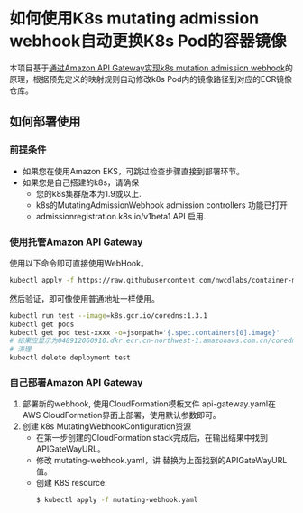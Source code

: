 # 如何使用K8s mutating admission webhook自动更换K8s Pod的容器镜像

本项目基于[通过Amazon API Gateway实现k8s mutation admission webhook](https://github.com/aws-samples/amazon-api-gateway-mutating-webhook-for-k8)的原理，根据预先定义的映射规则自动修改k8s Pod内的镜像路径到对应的ECR镜像仓库。

## 如何部署使用
### 前提条件
- 如果您在使用Amazon EKS，可跳过检查步骤直接到部署环节。
- 如果您是自己搭建的k8s，请确保
    - 您的k8s集群版本为1.9或以上.
    - k8s的MutatingAdmissionWebhook admission controllers 功能已打开
    - admissionregistration.k8s.io/v1beta1 API 启用.


### 使用托管Amazon API Gateway
使用以下命令即可直接使用WebHook。
```bash
kubectl apply -f https://raw.githubusercontent.com/nwcdlabs/container-mirror/master/webhook/mutating-webhook.yaml
```
然后验证，即可像使用普通地址一样使用。
```bash
kubectl run test --image=k8s.gcr.io/coredns:1.3.1
kubectl get pods
kubectl get pod test-xxxx -o=jsonpath='{.spec.containers[0].image}'
# 结果应显示为048912060910.dkr.ecr.cn-northwest-1.amazonaws.com.cn/coredns:1.3.1
# 清理
kubectl delete deployment test
```

### 自己部署Amazon API Gateway
1. 部署新的webhook, 使用CloudFormation模板文件 api-gateway.yaml在AWS CloudFormation界面上部署，使用默认参数即可。
2. 创建 k8s MutatingWebhookConfiguration资源
    - 在第一步创建的CloudFormation stack完成后，在输出结果中找到 APIGateWayURL。
    - 修改 mutating-webhook.yaml，讲 <WEB-HOOK-URL> 替换为上面找到的APIGateWayURL值。
    - 创建 K8S resource:
        ```bash
        $ kubectl apply -f mutating-webhook.yaml
        ```
